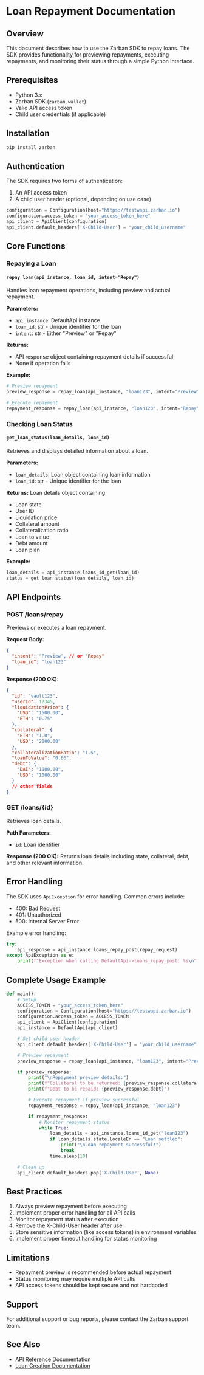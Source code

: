 # Loan Repayment Documentation

## Overview

This document describes how to use the Zarban SDK to repay loans. The SDK provides functionality for previewing repayments, executing repayments, and monitoring their status through a simple Python interface.

## Prerequisites

- Python 3.x
- Zarban SDK (`zarban.wallet`)
- Valid API access token
- Child user credentials (if applicable)

## Installation

```bash
pip install zarban
```

## Authentication

The SDK requires two forms of authentication:

1. An API access token
2. A child user header (optional, depending on use case)

```python
configuration = Configuration(host="https://testwapi.zarban.io")
configuration.access_token = "your_access_token_here"
api_client = ApiClient(configuration)
api_client.default_headers['X-Child-User'] = "your_child_username"
```

## Core Functions

### Repaying a Loan

#### `repay_loan(api_instance, loan_id, intent="Repay")`

Handles loan repayment operations, including preview and actual repayment.

**Parameters:**

- `api_instance`: DefaultApi instance
- `loan_id`: str - Unique identifier for the loan
- `intent`: str - Either "Preview" or "Repay"

**Returns:**

- API response object containing repayment details if successful
- None if operation fails

**Example:**

```python
# Preview repayment
preview_response = repay_loan(api_instance, "loan123", intent="Preview")

# Execute repayment
repayment_response = repay_loan(api_instance, "loan123", intent="Repay")
```

### Checking Loan Status

#### `get_loan_status(loan_details, loan_id)`

Retrieves and displays detailed information about a loan.

**Parameters:**

- `loan_details`: Loan object containing loan information
- `loan_id`: str - Unique identifier for the loan

**Returns:**
Loan details object containing:

- Loan state
- User ID
- Liquidation price
- Collateral amount
- Collateralization ratio
- Loan to value
- Debt amount
- Loan plan

**Example:**

```python
loan_details = api_instance.loans_id_get(loan_id)
status = get_loan_status(loan_details, loan_id)
```

## API Endpoints

### POST /loans/repay

Previews or executes a loan repayment.

**Request Body:**

```json
{
  "intent": "Preview", // or "Repay"
  "loan_id": "loan123"
}
```

**Response (200 OK):**

```json
{
  "id": "vault123",
  "userId": 12345,
  "liquidationPrice": {
    "USD": "1500.00",
    "ETH": "0.75"
  },
  "collateral": {
    "ETH": "1.0",
    "USD": "2000.00"
  },
  "collateralizationRatio": "1.5",
  "loanToValue": "0.66",
  "debt": {
    "DAI": "1000.00",
    "USD": "1000.00"
  }
  // other fields
}
```

### GET /loans/{id}

Retrieves loan details.

**Path Parameters:**

- `id`: Loan identifier

**Response (200 OK):**
Returns loan details including state, collateral, debt, and other relevant information.

## Error Handling

The SDK uses `ApiException` for error handling. Common errors include:

- 400: Bad Request
- 401: Unauthorized
- 500: Internal Server Error

Example error handling:

```python
try:
    api_response = api_instance.loans_repay_post(repay_request)
except ApiException as e:
    print(f"Exception when calling DefaultApi->loans_repay_post: %s\n" % e)
```

## Complete Usage Example

```python
def main():
    # Setup
    ACCESS_TOKEN = "your_access_token_here"
    configuration = Configuration(host="https://testwapi.zarban.io")
    configuration.access_token = ACCESS_TOKEN
    api_client = ApiClient(configuration)
    api_instance = DefaultApi(api_client)

    # Set child user header
    api_client.default_headers['X-Child-User'] = "your_child_username"

    # Preview repayment
    preview_response = repay_loan(api_instance, "loan123", intent="Preview")

    if preview_response:
        print("\nRepayment preview details:")
        print(f"Collateral to be returned: {preview_response.collateral}")
        print(f"Debt to be repaid: {preview_response.debt}")

        # Execute repayment if preview successful
        repayment_response = repay_loan(api_instance, "loan123")

        if repayment_response:
            # Monitor repayment status
            while True:
                loan_details = api_instance.loans_id_get("loan123")
                if loan_details.state.LocaleEn == "Loan settled":
                    print("\nLoan repayment successful!")
                    break
                time.sleep(10)

    # Clean up
    api_client.default_headers.pop('X-Child-User', None)
```

## Best Practices

1. Always preview repayment before executing
2. Implement proper error handling for all API calls
3. Monitor repayment status after execution
4. Remove the X-Child-User header after use
5. Store sensitive information (like access tokens) in environment variables
6. Implement proper timeout handling for status monitoring

## Limitations

- Repayment preview is recommended before actual repayment
- Status monitoring may require multiple API calls
- API access tokens should be kept secure and not hardcoded

## Support

For additional support or bug reports, please contact the Zarban support team.

## See Also

- [API Reference Documentation](../src/zarban/wallet/docs/DefaultApi.md)
- [Loan Creation Documentation](./loan-creation-docs.md)
